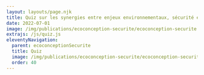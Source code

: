 ```yaml
---
layout: layouts/page.njk
title: Quiz sur les synergies entre enjeux environnementaux, sécurité et protection des données
date: 2022-07-01
image: /img/publications/ecoconception-securite/ecoconception-securite.webp
extrajs: /js/quiz.js
eleventyNavigation:
  parent: ecoconceptionSecurite
  title: Quiz
  image: /img/publications/ecoconception-securite/ecoconception-securite.webp
  order: 40
---
```


<form class="fr-form-group" data-quiz-json="/js/quiz/quiz-ecoconception-securite.json"></form>
